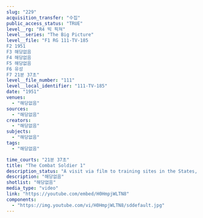 ```yaml
---
slug: "229"
acquisition_transfer: "수집"
public_access_status: "TRUE"
level__rg: "R4 빅 픽쳐"
level__series: "The Big Picture"
level__file: "F1 RG 111-TV-185
F2 1951
F3 해당없음
F4 해당없음
F5 해당없음
F6 유성
F7 21분 37초"
level__file_number: "111"
level__local_identifier: "111-TV-185"
date: "1951"
venues: 
  - "해당없음"
sources: 
  - "해당없음"
creators: 
  - "해당없음"
subjects: 
  - "해당없음"
tags: 
  - "해당없음"

time_courts: "21분 37초"
title: "The Combat Soldier 1"
description_status: "A visit via film to training sites in the States, in Europe and Alaska to document the up-to-the-moment training of today's soldier."
description: "해당없음"
shotlist: "해당없음"
media_type: "video"
link: "https://youtube.com/embed/H0HmpjWLTN8"
components: 
  - "https://img.youtube.com/vi/H0HmpjWLTN8/sddefault.jpg"
---
```

